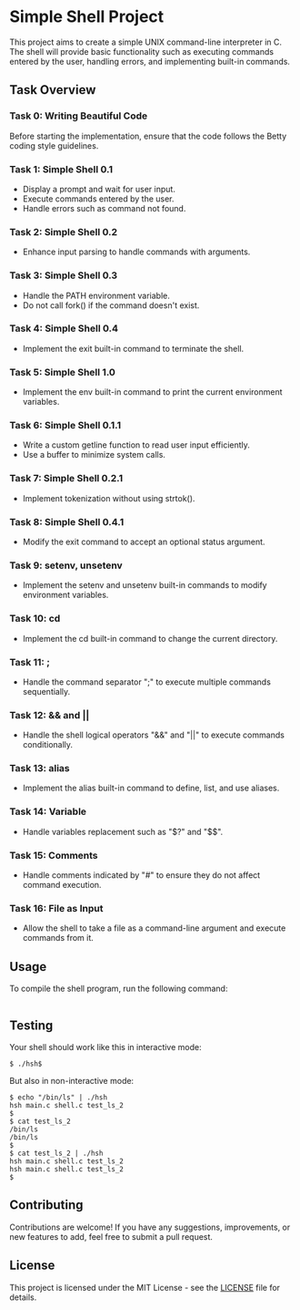 # Simple Shell Project

This project aims to create a simple UNIX command-line interpreter in C. The shell will provide basic functionality such as executing commands entered by the user, handling errors, and implementing built-in commands.

## Task Overview

### Task 0: Writing Beautiful Code
Before starting the implementation, ensure that the code follows the Betty coding style guidelines.

### Task 1: Simple Shell 0.1
- Display a prompt and wait for user input.
- Execute commands entered by the user.
- Handle errors such as command not found.

### Task 2: Simple Shell 0.2
- Enhance input parsing to handle commands with arguments.

### Task 3: Simple Shell 0.3
- Handle the PATH environment variable.
- Do not call fork() if the command doesn't exist.

### Task 4: Simple Shell 0.4
- Implement the exit built-in command to terminate the shell.

### Task 5: Simple Shell 1.0
- Implement the env built-in command to print the current environment variables.

### Task 6: Simple Shell 0.1.1
- Write a custom getline function to read user input efficiently.
- Use a buffer to minimize system calls.

### Task 7: Simple Shell 0.2.1
- Implement tokenization without using strtok().

### Task 8: Simple Shell 0.4.1
- Modify the exit command to accept an optional status argument.

### Task 9: setenv, unsetenv
- Implement the setenv and unsetenv built-in commands to modify environment variables.

### Task 10: cd
- Implement the cd built-in command to change the current directory.

### Task 11: ;
- Handle the command separator ";" to execute multiple commands sequentially.

### Task 12: && and ||
- Handle the shell logical operators "&&" and "||" to execute commands conditionally.

### Task 13: alias
- Implement the alias built-in command to define, list, and use aliases.

### Task 14: Variable
- Handle variables replacement such as "$?" and "$$".

### Task 15: Comments
- Handle comments indicated by "#" to ensure they do not affect command execution.

### Task 16: File as Input
- Allow the shell to take a file as a command-line argument and execute commands from it.

## Usage
To compile the shell program, run the following command:
```$ gcc -Wall -Werror -Wextra -pedantic -std=gnu89 *.c -o hsh
```
## Testing
Your shell should work like this in interactive mode:
```
$ ./hsh$
```
But also in non-interactive mode:
```
$ echo "/bin/ls" | ./hsh
hsh main.c shell.c test_ls_2
$
$ cat test_ls_2
/bin/ls
/bin/ls
$
$ cat test_ls_2 | ./hsh
hsh main.c shell.c test_ls_2
hsh main.c shell.c test_ls_2
$
```

## Contributing
Contributions are welcome! If you have any suggestions, improvements, or new features to add, feel free to submit a pull request.

## License
This project is licensed under the MIT License - see the [LICENSE](LICENSE) file for details.

